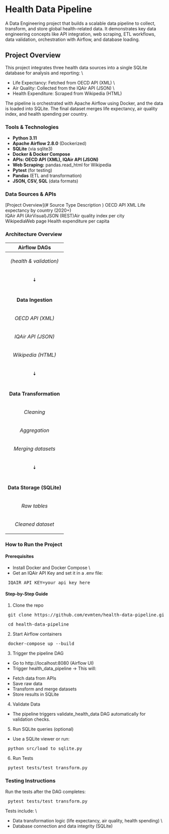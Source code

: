 # Health Data Pipeline
A Data Engineering project that builds a scalable data pipeline to collect, transform, and store global health-related data. It demonstrates key data engineering concepts like API integration, web scraping, ETL workflows, data validation, orchestration with Airflow, and database loading. 

## Project Overview 
This project integrates three health data sources into a single SQLite database for analysis and reporting: \
- Life Expectancy: Fetched from OECD API (XML) \
- Air Quality: Collected from the IQAir API (JSON) \
- Health Expenditure: Scraped from Wikipedia (HTML) 

The pipeline is orchestrated with Apache Airflow using Docker, and the data is loaded into SQLite. The final dataset merges life expectancy, air quality index, and health spending per country.

### Tools & Technologies 
- __Python 3.11__
- __Apache Airflow 2.8.0__ (Dockerized)
- __SQLite__ (via sqlite3)
- __Docker & Docker Compose__
- __APIs: OECD API (XML), IQAir API (JSON)__ 
- __Web Scraping:__ pandas.read_html for Wikipedia
- __Pytest__ (for testing)
- __Pandas__ (ETL and transformation)
- __JSON, CSV, SQL__ (data formats)

### Data Sources & APIs 

[Project Overview](# Source Type Description )
OECD API XML Life expectancy by country (2020+) \
IQAir API (AirVisual)JSON (REST)Air quality index per city \
WikipediaWeb page
Health expenditure per capita  

### Architecture Overview 

|   __Airflow DAGs__    |
|-----------------------|
|<p align="center"> _(health & validation)_ </p>|
|<p align="center"> &#x1F807; </p>|       
|<p align="center"> __Data Ingestion__ </p>|
|<p align="center"> _OECD API (XML)_ </p>|
|<p align="center"> _IQAir API (JSON)_ </p>|
|<p align="center"> _Wikipedia (HTML)_  </p>|
|<p align="center"> &#x1F807; </p>|
|<p align="center"> __Data Transformation__ </p>|
|<p align="center"> _Cleaning_ </p>|
|<p align="center"> _Aggregation_ </p>|
|<p align="center"> _Merging datasets_ </p>|
|<p align="center"> &#x1F807; </p>  |
|<p align="center"> __Data Storage (SQLite)__ </p>|
|<p align="center"> _Raw tables_ </p>|
|<p align="center"> _Cleaned dataset_ </p>|

### How to Run the Project 

#### Prerequisites 
- Install Docker and Docker Compose \
- Get an IQAir API Key and set it in a .env file: 
<pre> IQAIR_API_KEY=your_api_key_here </pre>

#### Step-by-Step Guide
1. Clone the repo
<pre> git clone https://github.com/evmten/health-data-pipeline.git </pre>
<pre> cd health-data-pipeline </pre>

2. Start Airflow containers
<pre> docker-compose up --build </pre>

3. Trigger the pipeline DAG 
* Go to http://localhost:8080 (Airflow UI)
* Trigger health_data_pipeline → This will:
- Fetch data from APIs
- Save raw data
- Transform and merge datasets
- Store results in SQLite 

4. Validate Data 
- The pipeline triggers validate_health_data DAG automatically for validation checks.

5. Run SQLite queries (optional) 
- Use a SQLite viewer or run:
<pre> python src/load_to_sqlite.py </pre>

6. Run Tests
<pre> pytest tests/test_transform.py </pre>

### Testing Instructions
Run the tests after the DAG completes:
<pre> pytest tests/test_transform.py </pre>

Tests include: \
- Data transformation logic (life expectancy, air quality, health spending) \
- Database connection and data integrity (SQLite)
